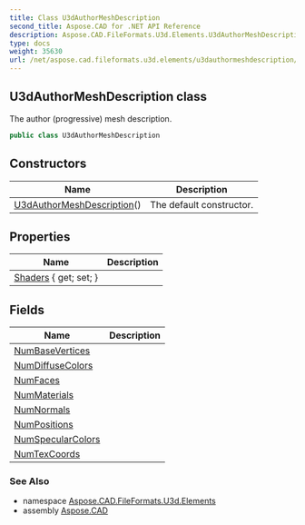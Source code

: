 ```yaml
---
title: Class U3dAuthorMeshDescription
second_title: Aspose.CAD for .NET API Reference
description: Aspose.CAD.FileFormats.U3d.Elements.U3dAuthorMeshDescription class. The author progressive mesh description
type: docs
weight: 35630
url: /net/aspose.cad.fileformats.u3d.elements/u3dauthormeshdescription/
---
```

## U3dAuthorMeshDescription class

The author (progressive) mesh description.

```csharp
public class U3dAuthorMeshDescription
```

## Constructors

| Name | Description |
| --- | --- |
| [U3dAuthorMeshDescription](u3dauthormeshdescription/)() | The default constructor. |

## Properties

| Name | Description |
| --- | --- |
| [Shaders](../../aspose.cad.fileformats.u3d.elements/u3dauthormeshdescription/shaders/) { get; set; } |  |

## Fields

| Name | Description |
| --- | --- |
| [NumBaseVertices](../../aspose.cad.fileformats.u3d.elements/u3dauthormeshdescription/numbasevertices/) |  |
| [NumDiffuseColors](../../aspose.cad.fileformats.u3d.elements/u3dauthormeshdescription/numdiffusecolors/) |  |
| [NumFaces](../../aspose.cad.fileformats.u3d.elements/u3dauthormeshdescription/numfaces/) |  |
| [NumMaterials](../../aspose.cad.fileformats.u3d.elements/u3dauthormeshdescription/nummaterials/) |  |
| [NumNormals](../../aspose.cad.fileformats.u3d.elements/u3dauthormeshdescription/numnormals/) |  |
| [NumPositions](../../aspose.cad.fileformats.u3d.elements/u3dauthormeshdescription/numpositions/) |  |
| [NumSpecularColors](../../aspose.cad.fileformats.u3d.elements/u3dauthormeshdescription/numspecularcolors/) |  |
| [NumTexCoords](../../aspose.cad.fileformats.u3d.elements/u3dauthormeshdescription/numtexcoords/) |  |

### See Also

* namespace [Aspose.CAD.FileFormats.U3d.Elements](../../aspose.cad.fileformats.u3d.elements/)
* assembly [Aspose.CAD](../../)


